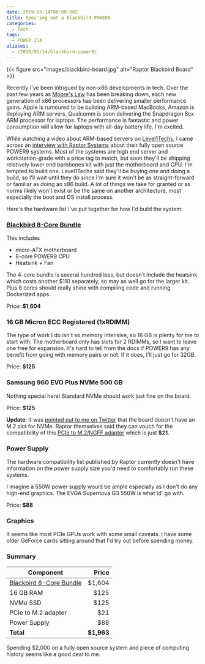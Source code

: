 ```yaml
---
date: 2019-05-14T00:00:00Z
title: Spec'ing out a Blackbird POWER9
categories:
  - Tech
tags:
  - POWER ISA
aliases:
  - /2019/05/14/blackbird-power9/
---
```


{{< figure src="images/blackbird-board.jpg" alt="Raptor Blackbird Board" >}}

Recently I've been intrigued by non-x86 developments in tech. Over the past few
years as [Moore's Law] has been breaking down, each new generation of x86 processors
has been delivering smaller performance gains. Apple is rumoured to be building
ARM-based MacBooks, Amazon is deploying ARM servers, Qualcomm is soon delivering
the Snapdragon 8cx ARM processor for laptops. The performance is fantastic and
power consumption will allow for laptops with all-day battery life. I'm excited.

<!--more-->

While watching a video about ARM-based servers on [Level1Techs], I came across
an [interview with Raptor Systems] about their fully open source POWER9 systems.
Most of the systems are high end server and workstation-grade with a price tag
to match, but soon they'll be shipping relatively lower end barebones kit with
just the motherboard and CPU. I'm tempted to build one. Level1Techs said they'll
be buying one and doing a build, so I'll wait until they do since I'm sure it won't
be as straight-forward or familiar as doing an x86 build. A lot of things we take
for granted or as norms likely won't exist or be the same on another architecture,
most especially the boot and OS install process.

Here's the hardware list I've put together for how I'd build the system:

### [Blackbird 8-Core Bundle]


This includes

* micro-ATX motherboard
* 8-core POWER9 CPU
* Heatsink + Fan

The 4-core bundle is several hundred less, but doesn't include the heatsink which
costs another $110 separately, so may as well go for the larger kit. Plus 8
cores should really shine with compiling code and running Dockerized apps.

Price: **$1,604**

### 16 GB Micron ECC Registered (1xRDIMM)

The type of work I do isn't so memory intensive, so 16 GB is plenty for me to
start with. The motherboard only has slots for 2 RDIMMs, so I want to leave one
free for expansion. It's hard to tell from the docs if POWER9 has any benefit from
going with memory pairs or not. If it does, I'll just go for 32GB.

Price: **$125**

### Samsung 960 EVO Plus NVMe 500 GB

Nothing special here! Standard NVMe should work just fine on the board.

Price: **$125**

**Update**: It was [pointed out to me on Twitter](https://twitter.com/RobinBa40108750/status/1128399031179403265)
that the board doesn't have an M.2 slot for NVMe. Raptor themselves said they can
vouch for the compatibility of this [PCIe to M.2/NGFF adapter](https://twitter.com/RobinBa40108750/status/1128399031179403265)
which is just **$21**.

### Power Supply

The hardware compatibility list published by Raptor currently doesn't have
information on the power supply size you'd need to comfortably run these systems.

I imagine a 550W power supply would be ample especially as I don't do any high-end
graphics. The EVGA Supernova G3 550W is what Id' go with.

Price: **$88**

### Graphics

It seems like most PCIe GPUs work with some small caveats. I have some older
GeForce cards sitting around that I'd try out before spending money.

### Summary

| Component | Price |
| ---------- | ----: |
| [Blackbird 8-Core Bundle] | $1,604 |
| 16 GB RAM | $125 |
| NVMe SSD | $125 |
| PCIe to M.2 adapter | $21 |
| Power Supply | $88 |
| **Total** | **$1,963** |

Spending $2,000 on a fully open source system and piece of computing history
seems like a good deal to me.

[Moore's Law]: https://en.wikipedia.org/wiki/Moore%27s_law
[Level1Techs]: https://www.youtube.com/channel/UC4w1YQAJMWOz4qtxinq55LQ
[interview with Raptor Systems]: https://www.youtube.com/watch?v=o5Ihqg72T3c
[Blackbird 8-Core Bundle]: https://raptorcs.com/content/BK1B02/intro.html

